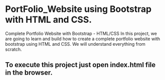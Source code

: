 # PortFolio_Website using Bootstrap with HTML and CSS.
Complete Portfolio Website with Bootstrap - HTML/CSS In this project, we are going to learn and build how to create a complete portfolio website with bootstrap using HTML and CSS. We will understand everything from scratch. 

## To execute this project just open index.html file in the browser.
